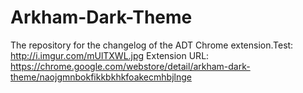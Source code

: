 # Arkham-Dark-Theme
The repository for the changelog of the ADT Chrome extension.Test: http://i.imgur.com/mUlTXWL.jpg
Extension URL: https://chrome.google.com/webstore/detail/arkham-dark-theme/naojgmnbokfikkbkhkfoakecmhbjlnge


